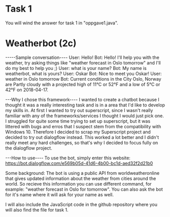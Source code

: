 # Task 1
You will wind the answer for task 1 in "oppgave1.java". 

# Weatherbot (2c)
-----Sample conversation----
User: Hello!
Bot: Hello! I'll help you with the weather, try asking things like "weather forecast in Oslo tomorrow" and I'll do my best to help you ;)
User: what is your name?
Bot: My name is weatherbot, what is yours?
User: Oskar
Bot: Nice to meet you Oskar!
User: weather in Oslo tomorrow
Bot: Current conditions in the City Oslo, Norway are Partly cloudy with a projected high of 11°C or 52°F and a low of 5°C or 42°F on 2018-04-17.

---Why I chose this framework----
I wanted to create a chatbot because I thought it was a really interesting task and is in a area that I'd like to develop my skills in. At first I wanted to try
out superscript, since I wasn't really familiar with any of the frameworks/services I thought I would just pick one. I struggled for quite some time trying to set up 
superscript, but it was littered with bugs and erros that I suspect stem from the compatibility with Windows 10. Therefore I decided to scrap my Superscript 
project and decided to try out dialogflow instead. This worked a lot better and I didn't really meet any hard challenges, so that's why I decided to focus fully on 
the dialogflow project. 


---How to use----
To use the bot, simply enter this website:
https://bot.dialogflow.com/e569b05d-41d6-4b00-bc1d-aed32f2d21b0

Some background: The bot is using a public API from worldweatheronline that gives updated information about the weather from cities around the world. 
So recieve this information you can use different command, for example: "weather forecast in Oslo for tomorrow". 
You can also ask the bot for it's name where it will ask for your name as well. 

I will also include the JavaScript code in the github repository where you will also find the file for task 1. 
